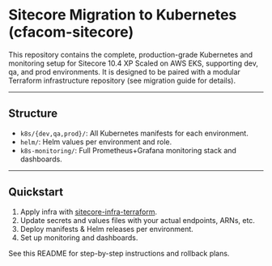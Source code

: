 # Sitecore Migration to Kubernetes (cfacom-sitecore)

This repository contains the complete, production-grade Kubernetes and monitoring setup for Sitecore 10.4 XP Scaled on AWS EKS, supporting dev, qa, and prod environments. It is designed to be paired with a modular Terraform infrastructure repository (see migration guide for details).

---

## Structure

- `k8s/{dev,qa,prod}/`: All Kubernetes manifests for each environment.
- `helm/`: Helm values per environment and role.
- `k8s-monitoring/`: Full Prometheus+Grafana monitoring stack and dashboards.

---

## Quickstart

1. Apply infra with [sitecore-infra-terraform](https://github.com/your-org/sitecore-infra-terraform).
2. Update secrets and values files with your actual endpoints, ARNs, etc.
3. Deploy manifests & Helm releases per environment.
4. Set up monitoring and dashboards.

See this README for step-by-step instructions and rollback plans.